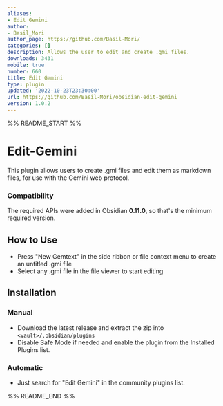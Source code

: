```yaml
---
aliases:
- Edit Gemini
author:
- Basil_Mori
author_page: https://github.com/Basil-Mori/
categories: []
description: Allows the user to edit and create .gmi files.
downloads: 3431
mobile: true
number: 660
title: Edit Gemini
type: plugin
updated: '2022-10-23T23:30:00'
url: https://github.com/Basil-Mori/obsidian-edit-gemini
version: 1.0.2
---
```


%% README_START %%

# Edit-Gemini

This plugin allows users to create .gmi files and edit them as markdown files, for use with the Gemini web protocol.

### Compatibility
The required APIs were added in Obsidian **0.11.0**, so that's the minimum required version.

## How to Use
- Press "New Gemtext" in the side ribbon or file context menu to create an untitled .gmi file
- Select any .gmi file in the file viewer to start editing

## Installation
### Manual
- Download the latest release and extract the zip into `<vault>/.obsidian/plugins`
- Disable Safe Mode if needed and enable the plugin from the Installed Plugins list.
### Automatic
- Just search for "Edit Gemini" in the community plugins list.


%% README_END %%